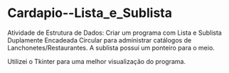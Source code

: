 # Cardapio--Lista_e_Sublista
Atividade de Estrutura de Dados: Criar um programa com Lista e Sublista Duplamente Encadeada Circular para administrar catálogos de Lanchonetes/Restaurantes. A sublista possui um ponteiro para o meio.

Utilizei o Tkinter para uma melhor visualização do programa.